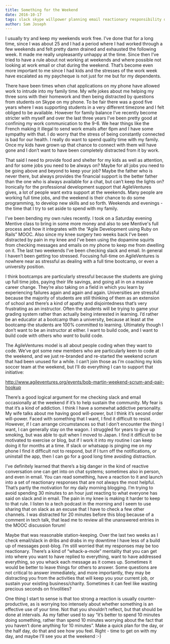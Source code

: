 ```yaml
---
title: Something for the Weekend
date: 2016-10-17
tags: slack skype willpower planning email reactionary responsibility dependents job business charity control
author: Sam Joseph
---
```



I usually try and keep my weekends work free.  I’ve done that for a long time, since I was about 25 and I had a period where I had worked through a few weekends and felt pretty damn drained and exhausted the following week.  It made me really unpleasantly unhappy at the time.  Since then I’ve tried to have a rule about not working at weekends and where possible not looking at work email or chat during the weekend.  That’s become even more important to me since I had kids and the stresses of the work week have escalated as my paycheque is not just for me but for my dependents.

There have been times when chat applications on my phone have allowed work to intrude into my family time.  My wife jokes about me helping my three sons with their homework and then being distracted by questions from students on Skype on my phone.  To be fair there was a good five years where I was supporting students in a very different timezone and I felt obliged to be available.  However for family balance I’ve recently become stricter with myself and over the last three years I’ve been pretty good at confining my work communication to the 9-6.  We hear things like the French making it illegal to send work emails after 6pm and I have some sympathy with that.  I do worry that the stress of being constantly connected is bad for our health.  I really do want to spend quality time with my family.  Once my kids have grown up that chance to connect with them will have gone and I don’t want to have been completely distracted from it by work.

That said I need to provide food and shelter for my kids as well as attention, and for some jobs you need to be always on?  Maybe for all jobs you need to be going above and beyond to keep your job?  Maybe the father who is never there, but always provides the financial support is the better father than the one who is always available for a chat, but can’t keep the lights on?  Ironically for the professional development support that AgileVentures gives, a lot of people want extra support at the weekends.  Many people are working full time jobs, and the weekend is their chance to do some programming, to develop new skills and so forth.  Weekends and evenings - the time that I try to set aside to spend with my family.  

I’ve been bending my own rules recently.  I took on a Saturday evening Mentive class to bring in some more money and also to see Mentive's full process and how it integrates with the “Agile Development using Ruby on Rails” MOOC.  Also since my knee surgery two weeks back I’ve been distracted by pain in my knee and I’ve been using the dopamine squirts from checking messages and emails on my phone to keep me from dwelling on it.  The last two weekends I’ve been checking slack and email.  In general I haven’t been getting too stressed.  Focusing full-time on AgileVentures is nowhere near as stressful as dealing with a full time bootcamp, or even a university position.

I think bootcamps are particularly stressful because the students are giving up full time jobs, paying their life savings, and going all in on a massive career change.  They’re also taking on a field in which you learn by experiencing failures again and again and again.  Universities are stressful because the majority of students are still thinking of them as an extension of school and there’s a kind of apathy and disjointedness that’s very frustrating as an instructor.  Often the students will be trying to game your grading system rather than actually being interested in learning.  I’d rather be an educator at a bootcamp than a university, because at least at the bootcamp the students are 100% committed to learning.  Ultimately though I don’t want to be an instructor at either.  I want to build code, and I want to build code with others who *want* to build code.

The AgileVentures model is all about people coding when they want to code.  We’ve got some new members who are particularly keen to code at the weekend, and we just re-branded and re-started the weekend scrum that had been unused for a while.  I can’t join those as I’m coaching my kids soccer team at the weekend, but I’ll do everything I can to support that initiative:

http://www.agileventures.org/events/bob-martin-weekend-scrum-and-pair-hookup

There’s a good logical argument for me checking slack and email occasionally at the weekend if it’s to help sustain the community.  My fear is that it’s a kind of addiction.  I think I have a somewhat addictive personality.  My wife talks about me having good will-power, but I think it’s second order will-power.  Faced with something that I want, I find it difficult to resist.  However, if I can arrange circumstances so that I don’t encounter the thing I want, I can generally stay on the wagon.   I struggled for years to give up smoking, but was able to quit when I moved to Japan.  I find it difficult to be motivated to exercise or blog, but if I work it into my routine I can keep doing it for months at a time.  If slack or whatsapp is pinging me on my phone I find it difficult not to respond, but if I turn off the notifications, or uninstall the app, then I can go for a good long time avoiding distraction.

I’ve definitely learned that there’s a big danger in the kind of reactive conversation one can get into on chat systems; sometimes also in person, and even in email.  You can read something, have a reaction to it and launch into a set of reactionary responses that are not always the most helpful.  That’s partly the motivation for my daily morning blogging.  I’m trying to avoid spending 30 minutes to an hour just reacting to what everyone has said on slack and in email.   The pain in my knee is making it harder to keep to that rule.  I listen to a tech podcast in the morning and I seem to use sharing that on slack as an excuse that I have to check a few other channels.  I was distracted for 20 minutes before this blog because of a comment in tech talk, that lead me to review all the unanswered entries in the MOOC discussion forum!  

Maybe that was reasonable station-keeping.  Over the last two weeks as I check email/slack in dribs and drabs in my downtime I have less of a build up of messages post-blog.  I’m still worried that my responses may be too reactionary.  There’s a kind of “whack-a-mole” mentality that you can get into where you want to have replied to everything, want to have addressed everything, so you whack each message as it comes up.  Sometimes it would be better to leave things for others to answer.  Some questions are not critical to answer immediately, and more importantly, they may be distracting you from the activities that will keep you your current job, or sustain your existing business/charity.  Sometimes it can feel like wasting precious seconds on frivolities?

One thing I start to sense is that too strong a reaction is usually counter-productive, as is worrying too intensely about whether something is an effective use of your time.  Not that you shouldn’t reflect, but that should be done at intervals.  As my father used to say “it’s better to spend 10 minutes doing something, rather than spend 10 minutes worrying about the fact that you haven’t done anything for 10 minutes”.  Make a quick plan for the day, or the half day, do that and see how you feel.  Right - time to get on with my day, and maybe I’ll see you at the weekend :-)



